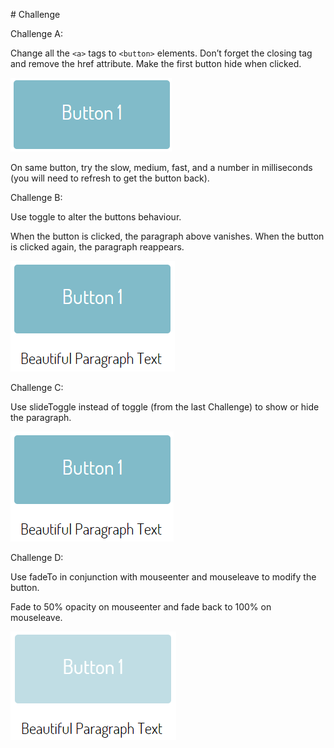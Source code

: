 # Challenge

Challenge A:

Change all the `<a>` tags to `<button>` elements. Don’t forget the closing tag and remove the href attribute. Make the first button hide when clicked.

![](imgs/2.png)

On same button, try the slow, medium, fast, and a number in milliseconds (you will need to refresh to get the button back).

Challenge B:

Use toggle to alter the buttons behaviour.

When the button is clicked, the paragraph above vanishes.
When the button is clicked again, the paragraph reappears.

![](imgs/3.png)

Challenge C:

Use slideToggle instead of toggle (from the last Challenge) to show or hide the paragraph.

![](imgs/4.png)

Challenge D:

Use fadeTo in conjunction with mouseenter and mouseleave to modify the button.

Fade to 50% opacity on mouseenter and fade back to 100% on mouseleave.

![](imgs/5.png)







